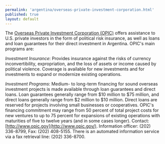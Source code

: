 ```yaml
---
permalink: 'argentina/overseas-private-investment-corporation.html'
published: true
layout: default
---
```

The [Overseas Private Investment Corporation (OPIC)](http://www.opic.gov/) offers assistance to U.S. private investors in the form of political risk insurance, as well as loans and loan guarantees for their direct investment in Argentina. OPIC's main programs are:

_Investment Insurance_: Provides insurance against the risks of currency inconvertibility, expropriation, and the loss of assets or income caused by political violence. Coverage is available for new investments and for investments to expand or modernize existing operations.

_Investment Programs_: Medium- to long-term financing for sound overseas investment projects is made available through loan guarantees and direct loans. Loan guarantees generally range from $10 million to $75 million, and direct loans generally range from $2 million to $10 million. Direct loans are reserved for projects involving small businesses or cooperatives. OPIC's financing commitment may range from 50 percent of total project costs for new ventures to up to 75 percent for expansions of existing operations with maturities of five to twelve years (and in some cases longer). Contact: [http://www.opic.gov](http://www.opic.gov/). Information officer: (202) 336-8799, Fax: (202) 408-5155. There is an automated information service via a fax retrieval line: (202) 336-8700.
